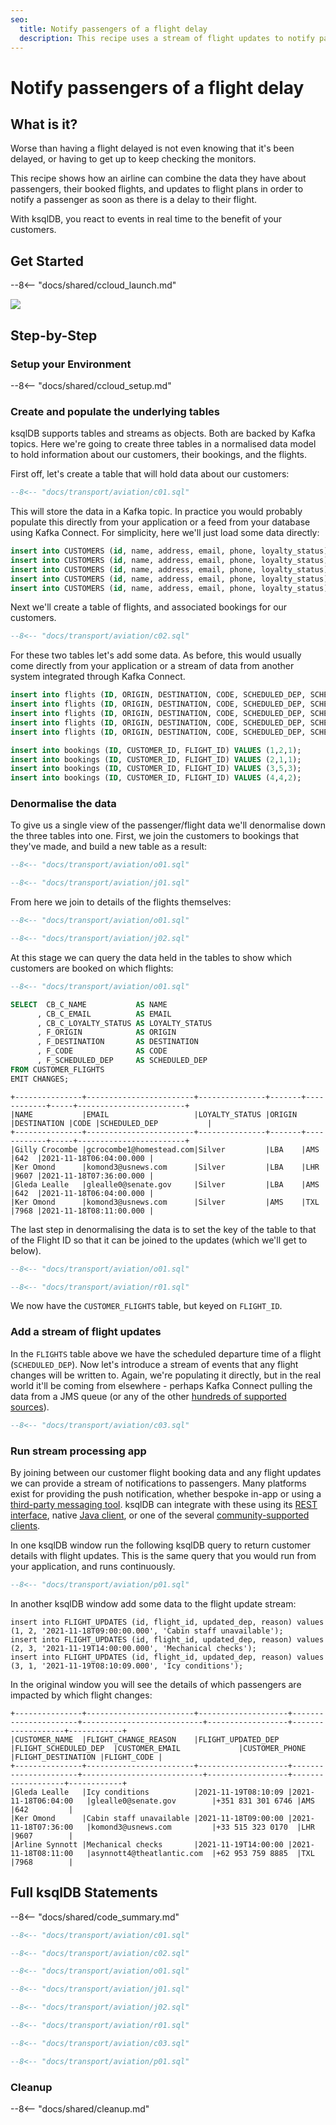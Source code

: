 ```yaml
---
seo:
  title: Notify passengers of a flight delay
  description: This recipe uses a stream of flight updates to notify passengers if their flight is delayed
---
```


# Notify passengers of a flight delay

## What is it?

Worse than having a flight delayed is not even knowing that it's been delayed, or having to get up to keep checking the monitors. 

This recipe shows how an airline can combine the data they have about passengers, their booked flights, and updates to flight plans in order to notify a passenger as soon as there is a delay to their flight. 

With ksqlDB, you react to events in real time to the benefit of your customers. 

[//]: # "![flight push notification](../../img/TODO.png)"

## Get Started

--8<-- "docs/shared/ccloud_launch.md"

<a href="https://www.confluent.io/confluent-cloud/tryfree/"><img src="../../img/launch.png" /></a>

## Step-by-Step

### Setup your Environment

--8<-- "docs/shared/ccloud_setup.md"

### Create and populate the underlying tables

ksqlDB supports tables and streams as objects. Both are backed by Kafka topics. Here we're going to create three tables in a normalised data model to hold information about our customers, their bookings, and the flights. 

[//]: # "`TODO: Simple ERD of the three tables`"

First off, let's create a table that will hold data about our customers: 

```sql
--8<-- "docs/transport/aviation/c01.sql"
```

This will store the data in a Kafka topic. In practice you would probably populate this directly from your application or a feed from your database using Kafka Connect. For simplicity, here we'll just load some data directly: 

```sql
insert into CUSTOMERS (id, name, address, email, phone, loyalty_status) values (1, 'Gleda Lealle', '93 Express Point', 'glealle0@senate.gov', '+351 831 301 6746', 'Silver');
insert into CUSTOMERS (id, name, address, email, phone, loyalty_status) values (2, 'Gilly Crocombe', '332 Blaine Avenue', 'gcrocombe1@homestead.com', '+33 203 565 3736', 'Silver');
insert into CUSTOMERS (id, name, address, email, phone, loyalty_status) values (3, 'Astrix Aspall', '56 Randy Place', 'aaspall2@ebay.co.uk', '+33 679 296 6645', 'Gold');
insert into CUSTOMERS (id, name, address, email, phone, loyalty_status) values (4, 'Ker Omond', '23255 Tennessee Court', 'komond3@usnews.com', '+33 515 323 0170', 'Silver');
insert into CUSTOMERS (id, name, address, email, phone, loyalty_status) values (5, 'Arline Synnott', '144 Ramsey Avenue', 'asynnott4@theatlantic.com', '+62 953 759 8885', 'Bronze');
```

Next we'll create a table of flights, and associated bookings for our customers. 


```sql
--8<-- "docs/transport/aviation/c02.sql"
```

For these two tables let's add some data. As before, this would usually come directly from your application or a stream of data from another system integrated through Kafka Connect. 

```sql
insert into flights (ID, ORIGIN, DESTINATION, CODE, SCHEDULED_DEP, SCHEDULED_ARR) values (1, 'LBA', 'AMS', '642',  '2021-11-18T06:04:00', '2021-11-18T06:48:00');
insert into flights (ID, ORIGIN, DESTINATION, CODE, SCHEDULED_DEP, SCHEDULED_ARR) values (2, 'LBA', 'LHR', '9607', '2021-11-18T07:36:00', '2021-11-18T08:05:00');
insert into flights (ID, ORIGIN, DESTINATION, CODE, SCHEDULED_DEP, SCHEDULED_ARR) values (3, 'AMS', 'TXL', '7968', '2021-11-18T08:11:00', '2021-11-18T10:41:00');
insert into flights (ID, ORIGIN, DESTINATION, CODE, SCHEDULED_DEP, SCHEDULED_ARR) values (4, 'AMS', 'OSL', '496',  '2021-11-18T11:20:00', '2021-11-18T13:25:00');
insert into flights (ID, ORIGIN, DESTINATION, CODE, SCHEDULED_DEP, SCHEDULED_ARR) values (5, 'LHR', 'JFK', '9230', '2021-11-18T10:36:00', '2021-11-18T19:07:00');
```

```sql
insert into bookings (ID, CUSTOMER_ID, FLIGHT_ID) VALUES (1,2,1);
insert into bookings (ID, CUSTOMER_ID, FLIGHT_ID) VALUES (2,1,1);
insert into bookings (ID, CUSTOMER_ID, FLIGHT_ID) VALUES (3,5,3);
insert into bookings (ID, CUSTOMER_ID, FLIGHT_ID) VALUES (4,4,2);
```

### Denormalise the data

To give us a single view of the passenger/flight data we'll denormalise down the three tables into one. First, we join the customers to bookings that they've made, and build a new table as a result: 

```sql
--8<-- "docs/transport/aviation/o01.sql"

--8<-- "docs/transport/aviation/j01.sql"
```

From here we join to details of the flights themselves: 

```sql
--8<-- "docs/transport/aviation/o01.sql"

--8<-- "docs/transport/aviation/j02.sql"
```

At this stage we can query the data held in the tables to show which customers are booked on which flights: 

```sql
--8<-- "docs/transport/aviation/o01.sql"

SELECT  CB_C_NAME           AS NAME
      , CB_C_EMAIL          AS EMAIL
      , CB_C_LOYALTY_STATUS AS LOYALTY_STATUS
      , F_ORIGIN            AS ORIGIN
      , F_DESTINATION       AS DESTINATION
      , F_CODE              AS CODE
      , F_SCHEDULED_DEP     AS SCHEDULED_DEP 
FROM CUSTOMER_FLIGHTS
EMIT CHANGES;      
```

```
+---------------+------------------------+---------------+-------+------------+-----+------------------------+
|NAME           |EMAIL                   |LOYALTY_STATUS |ORIGIN |DESTINATION |CODE |SCHEDULED_DEP           |
+---------------+------------------------+---------------+-------+------------+-----+------------------------+
|Gilly Crocombe |gcrocombe1@homestead.com|Silver         |LBA    |AMS         |642  |2021-11-18T06:04:00.000 |
|Ker Omond      |komond3@usnews.com      |Silver         |LBA    |LHR         |9607 |2021-11-18T07:36:00.000 |
|Gleda Lealle   |glealle0@senate.gov     |Silver         |LBA    |AMS         |642  |2021-11-18T06:04:00.000 |
|Ker Omond      |komond3@usnews.com      |Silver         |AMS    |TXL         |7968 |2021-11-18T08:11:00.000 |
```

The last step in denormalising the data is to set the key of the table to that of the Flight ID so that it can be joined to the updates (which we'll get to below). 

```sql
--8<-- "docs/transport/aviation/o01.sql"

--8<-- "docs/transport/aviation/r01.sql"

```

We now have the `CUSTOMER_FLIGHTS` table, but keyed on `FLIGHT_ID`. 

### Add a stream of flight updates

In the `FLIGHTS` table above we have the scheduled departure time of a flight (`SCHEDULED_DEP`). Now let's introduce a stream of events that any flight changes will be written to. Again, we're populating it directly, but in the real world it'll be coming from elsewhere - perhaps Kafka Connect pulling the data from a JMS queue (or any of the other [hundreds of supported sources](https://hub.confluent.io)). 

```sql
--8<-- "docs/transport/aviation/c03.sql"
```

### Run stream processing app

By joining between our customer flight booking data and any flight updates we can provide a stream of notifications to passengers. Many platforms exist for providing the push notification, whether bespoke in-app or using a [third-party messaging tool](https://www.confluent.io/blog/building-a-telegram-bot-powered-by-kafka-and-ksqldb/). ksqlDB can integrate with these using its [REST interface](https://docs.ksqldb.io/en/latest/developer-guide/api/), native [Java client](https://docs.ksqldb.io/en/latest/developer-guide/ksqldb-clients/java-client/), or one of the several [community-supported clients](https://docs.ksqldb.io/en/0.22.0-ksqldb/developer-guide/ksqldb-clients/). 

In one ksqlDB window run the following ksqlDB query to return customer details with flight updates. This is the same query that you would run from your application, and runs continuously. 

```sql
--8<-- "docs/transport/aviation/p01.sql"
```

In another ksqlDB window add some data to the flight update stream: 

```
insert into FLIGHT_UPDATES (id, flight_id, updated_dep, reason) values (1, 2, '2021-11-18T09:00:00.000', 'Cabin staff unavailable');
insert into FLIGHT_UPDATES (id, flight_id, updated_dep, reason) values (2, 3, '2021-11-19T14:00:00.000', 'Mechanical checks');
insert into FLIGHT_UPDATES (id, flight_id, updated_dep, reason) values (3, 1, '2021-11-19T08:10:09.000', 'Icy conditions');
```

In the original window you will see the details of which passengers are impacted by which flight changes:

```
+---------------+------------------------+--------------------+----------------------+---------------------------+------------------+-------------------+------------+
|CUSTOMER_NAME  |FLIGHT_CHANGE_REASON    |FLIGHT_UPDATED_DEP  |FLIGHT_SCHEDULED_DEP  |CUSTOMER_EMAIL             |CUSTOMER_PHONE    |FLIGHT_DESTINATION |FLIGHT_CODE |
+---------------+------------------------+--------------------+----------------------+---------------------------+------------------+-------------------+------------+
|Gleda Lealle   |Icy conditions          |2021-11-19T08:10:09 |2021-11-18T06:04:00   |glealle0@senate.gov        |+351 831 301 6746 |AMS                |642         |
|Ker Omond      |Cabin staff unavailable |2021-11-18T09:00:00 |2021-11-18T07:36:00   |komond3@usnews.com         |+33 515 323 0170  |LHR                |9607        |
|Arline Synnott |Mechanical checks       |2021-11-19T14:00:00 |2021-11-18T08:11:00   |asynnott4@theatlantic.com  |+62 953 759 8885  |TXL                |7968        |
```

## Full ksqlDB Statements

--8<-- "docs/shared/code_summary.md"

```sql
--8<-- "docs/transport/aviation/c01.sql"

--8<-- "docs/transport/aviation/c02.sql"

--8<-- "docs/transport/aviation/o01.sql"

--8<-- "docs/transport/aviation/j01.sql"

--8<-- "docs/transport/aviation/j02.sql"

--8<-- "docs/transport/aviation/r01.sql"

--8<-- "docs/transport/aviation/c03.sql"

--8<-- "docs/transport/aviation/p01.sql"
```

### Cleanup

--8<-- "docs/shared/cleanup.md"